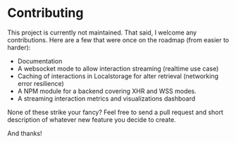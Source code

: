 # Contributing

This project is currently not maintained. That said, I welcome any contributions. Here are a few that were once on the roadmap (from easier to harder):
- Documentation
- A websocket mode to allow interaction streaming (realtime use case)
- Caching of interactions in Localstorage for alter retrieval (networking error resilience)
- A NPM module for a backend covering XHR and WSS modes.
- A streaming interaction metrics and visualizations dashboard

None of these strike your fancy? Feel free to send a pull request and short description of whatever new feature you decide to create.

And thanks!
